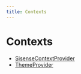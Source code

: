 ```yaml
---
title: Contexts
---
```


# Contexts

- [SisenseContextProvider](function.SisenseContextProvider.md)
- [ThemeProvider](function.ThemeProvider.md)
